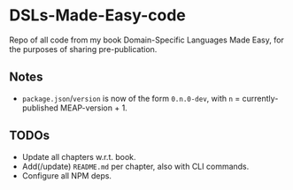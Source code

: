 # DSLs-Made-Easy-code

Repo of all code from my book Domain-Specific Languages Made Easy, for the purposes of sharing pre-publication.


## Notes

* `package.json`/`version` is now of the form `0.n.0-dev`, with `n` = currently-published MEAP-version + 1.


## TODOs

* Update all chapters w.r.t. book.
* Add(/update) `README.md` per chapter, also with CLI commands.
* Configure all NPM deps. 

